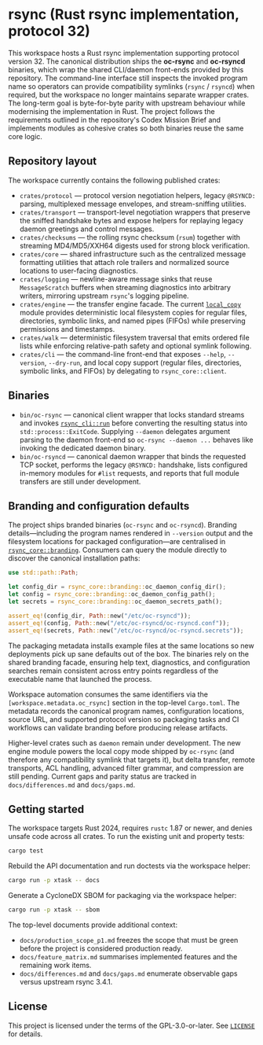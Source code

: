 # rsync (Rust rsync implementation, protocol 32)

This workspace hosts a Rust rsync implementation supporting protocol version 32.
The canonical distribution ships the **oc-rsync** and **oc-rsyncd** binaries,
which wrap the shared CLI/daemon front-ends provided by this repository. The
command-line interface still inspects the invoked program name so operators can
provide compatibility symlinks (`rsync` / `rsyncd`) when required, but the
workspace no longer maintains separate wrapper crates. The long-term goal is
byte-for-byte parity with upstream behaviour while modernising the
implementation in Rust. The project follows the requirements outlined in the
repository's Codex Mission Brief and implements modules as cohesive crates so
both binaries reuse the same core logic.

## Repository layout

The workspace currently contains the following published crates:

- `crates/protocol` — protocol version negotiation helpers, legacy `@RSYNCD:`
  parsing, multiplexed message envelopes, and stream-sniffing utilities.
- `crates/transport` — transport-level negotiation wrappers that preserve the
  sniffed handshake bytes and expose helpers for replaying legacy daemon
  greetings and control messages.
- `crates/checksums` — the rolling rsync checksum (`rsum`) together with
  streaming MD4/MD5/XXH64 digests used for strong block verification.
- `crates/core` — shared infrastructure such as the centralized message
  formatting utilities that attach role trailers and normalized source
  locations to user-facing diagnostics.
- `crates/logging` — newline-aware message sinks that reuse
  `MessageScratch` buffers when streaming diagnostics into arbitrary
  writers, mirroring upstream `rsync`'s logging pipeline.
- `crates/engine` — the transfer engine facade. The current
  [`local_copy`](crates/engine/src/local_copy.rs) module provides deterministic
  local filesystem copies for regular files, directories, symbolic links, and
  named pipes (FIFOs) while preserving permissions and timestamps.
- `crates/walk` — deterministic filesystem traversal that emits ordered file
  lists while enforcing relative-path safety and optional symlink following.
- `crates/cli` — the command-line front-end that exposes `--help`, `--version`,
  `--dry-run`, and local copy support (regular files, directories, symbolic
  links, and FIFOs) by delegating to `rsync_core::client`.

## Binaries

- `bin/oc-rsync` — canonical client wrapper that locks standard streams and
  invokes [`rsync_cli::run`](crates/cli/src/lib.rs) before converting the
  resulting status into `std::process::ExitCode`. Supplying `--daemon` delegates
  argument parsing to the daemon front-end so `oc-rsync --daemon ...` behaves
  like invoking the dedicated daemon binary.
- `bin/oc-rsyncd` — canonical daemon wrapper that binds the requested TCP
  socket, performs the legacy `@RSYNCD:` handshake, lists configured in-memory
  modules for `#list` requests, and reports that full module transfers are still
  under development.

## Branding and configuration defaults

The project ships branded binaries (`oc-rsync` and `oc-rsyncd`). Branding
details—including the program names rendered in `--version` output and the
filesystem locations for packaged configuration—are centralised in
[`rsync_core::branding`](crates/core/src/branding.rs). Consumers can query the
module directly to discover the canonical installation paths:

```rust
use std::path::Path;

let config_dir = rsync_core::branding::oc_daemon_config_dir();
let config = rsync_core::branding::oc_daemon_config_path();
let secrets = rsync_core::branding::oc_daemon_secrets_path();

assert_eq!(config_dir, Path::new("/etc/oc-rsyncd"));
assert_eq!(config, Path::new("/etc/oc-rsyncd/oc-rsyncd.conf"));
assert_eq!(secrets, Path::new("/etc/oc-rsyncd/oc-rsyncd.secrets"));
```

The packaging metadata installs example files at the same locations so new
deployments pick up sane defaults out of the box. The binaries rely on the
shared branding facade, ensuring help text, diagnostics, and configuration
searches remain consistent across entry points regardless of the executable
name that launched the process.

Workspace automation consumes the same identifiers via the
`[workspace.metadata.oc_rsync]` section in the top-level `Cargo.toml`. The
metadata records the canonical program names, configuration locations, source
URL, and supported protocol version so packaging tasks and CI workflows can
validate branding before producing release artifacts.

Higher-level crates such as `daemon` remain under development. The new engine
module powers the local copy mode shipped by `oc-rsync` (and therefore any
compatibility symlink that targets it), but delta transfer, remote transports,
ACL handling, advanced filter grammar, and compression are still pending. Current
gaps and parity status are tracked in `docs/differences.md` and `docs/gaps.md`.

## Getting started

The workspace targets Rust 2024, requires `rustc` 1.87 or newer, and denies
unsafe code across all crates. To run the existing unit and property tests:

```bash
cargo test
```

Rebuild the API documentation and run doctests via the workspace helper:

```bash
cargo run -p xtask -- docs
```

Generate a CycloneDX SBOM for packaging via the workspace helper:

```bash
cargo run -p xtask -- sbom
```

The top-level documents provide additional context:

- `docs/production_scope_p1.md` freezes the scope that must be green before the
  project is considered production ready.
- `docs/feature_matrix.md` summarises implemented features and the remaining
  work items.
- `docs/differences.md` and `docs/gaps.md` enumerate observable gaps versus
  upstream rsync 3.4.1.

## License

This project is licensed under the terms of the GPL-3.0-or-later. See
[`LICENSE`](LICENSE) for details.
